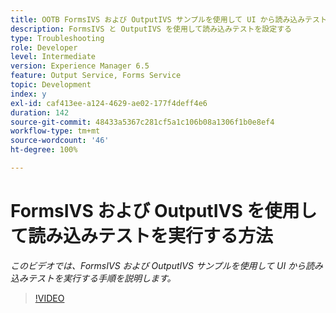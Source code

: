 ```yaml
---
title: OOTB FormsIVS および OutputIVS サンプルを使用して UI から読み込みテストを実行する方法
description: FormsIVS と OutputIVS を使用して読み込みテストを設定する
type: Troubleshooting
role: Developer
level: Intermediate
version: Experience Manager 6.5
feature: Output Service, Forms Service
topic: Development
index: y
exl-id: caf413ee-a124-4629-ae02-177f4deff4e6
duration: 142
source-git-commit: 48433a5367c281cf5a1c106b08a1306f1b0e8ef4
workflow-type: tm+mt
source-wordcount: '46'
ht-degree: 100%

---
```


# FormsIVS および OutputIVS を使用して読み込みテストを実行する方法

*このビデオでは、FormsIVS および OutputIVS サンプルを使用して UI から読み込みテストを実行する手順を説明します。*

>[!VIDEO](https://video.tv.adobe.com/v/335507?quality=12&learn=on)
